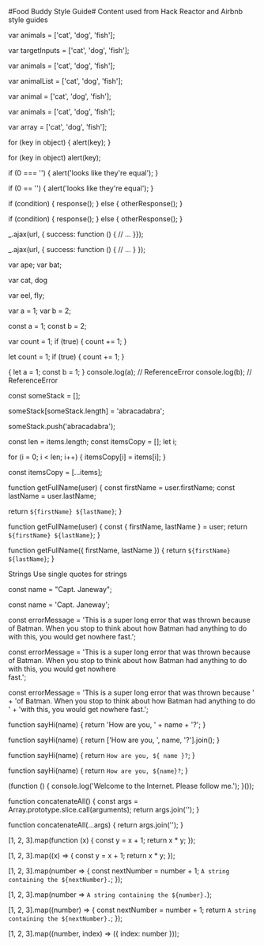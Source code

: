 #Food Buddy Style Guide#
Content used from Hack Reactor and Airbnb style guides

<!-- Variable names: -->
<!-- Give descriptive words -->

<!-- // good: -->
var animals = ['cat', 'dog', 'fish'];

<!-- // bad: -->
var targetInputs = ['cat', 'dog', 'fish'];

<!-- Collections such as arrays and maps should have plural noun variable names: -->
<!-- // good: -->
var animals = ['cat', 'dog', 'fish'];

<!-- // bad: -->
var animalList = ['cat', 'dog', 'fish'];

<!-- // bad: -->
var animal = ['cat', 'dog', 'fish'];

<!-- Name your variables after their purpose, not their structure: -->
<!-- // good: -->
var animals = ['cat', 'dog', 'fish'];

<!-- // bad: -->
var array = ['cat', 'dog', 'fish'];

<!-- Language construct: -->
<!-- Never omit braces for statement blocks: -->
<!-- // good: -->
for (key in object) {
  alert(key);
}

<!-- // bad: -->
for (key in object)
  alert(key);

<!-- Always use strictly equal: -->
<!-- // good: -->

<!-- // this comparison evaluates to false, because the number zero is not the same as the empty string. -->
if (0 === '') {
  alert('looks like they\'re equal');
}

<!-- // bad: -->

<!-- // This comparison evaluates to true, because after type coercion, zero and the empty string are equal. -->
if (0 == '') {
  alert('looks like they\'re equal');
}

<!-- Curly Braces -->
<!-- Put else and else if statements on the same line as the ending curly brace for the preceding if block -->

<!-- // good: -->
if (condition) {
  response();
} else {
  otherResponse();
}

<!-- // bad: -->
if (condition) {
  response();
}
else {
  otherResponse();
}

<!-- Readability -->
<!-- Avoid opening too many blocks on the same line -->

<!-- // avoid: -->
_.ajax(url, { success: function () {
  // ...
}});

<!-- // prefer: -->
_.ajax(url, {
  success: function () {
    // ...
  }
});

<!-- Variable declaration -->
<!-- Use a new var statement for each line you declare a variable on -->

<!-- // good: -->
var ape;
var bat;

<!-- // bad: -->
var cat,
    dog

<!-- // use sparingly: -->
var eel, fly;

<!-- References -->
<!-- Use const for all references; avoid using var -->

<!-- // bad -->
var a = 1;
var b = 2;

<!-- // good -->
const a = 1;
const b = 2;

<!-- If you must reassing references, use let instead of var -->
<!-- // bad -->
var count = 1;
if (true) {
  count += 1;
}

<!-- // good, use the let. -->
let count = 1;
if (true) {
  count += 1;
}

<!-- Note that both let and const are block-scoped -->
<!-- // const and let only exist in the blocks they are defined in. -->
{
  let a = 1;
  const b = 1;
}
console.log(a); // ReferenceError
console.log(b); // ReferenceError

<!-- Arrays -->
<!-- Use array push instead of direct assignment to add items to array -->
const someStack = [];

<!-- // bad -->
someStack[someStack.length] = 'abracadabra';

<!-- // good -->
someStack.push('abracadabra');

<!-- Use array spreads ... to copy arrays -->
<!-- // bad -->
const len = items.length;
const itemsCopy = [];
let i;

for (i = 0; i < len; i++) {
  itemsCopy[i] = items[i];
}

<!-- // good -->
const itemsCopy = [...items];

<!-- Destructing  -->
<!-- Use object destructing when accessing and using multiple properties of an object -->
<!-- Why? Destructing saves you from creating temporary references for those properties -->

<!-- // bad -->
function getFullName(user) {
  const firstName = user.firstName;
  const lastName = user.lastName;

  return `${firstName} ${lastName}`;
}

<!-- // good -->
function getFullName(user) {
  const { firstName, lastName } = user;
  return `${firstName} ${lastName}`;
}

<!-- // best -->
function getFullName({ firstName, lastName }) {
  return `${firstName} ${lastName}`;
}

Strings
Use single quotes for strings
<!-- // bad -->
const name = "Capt. Janeway";

<!-- // good -->
const name = 'Capt. Janeway';

<!-- Strings over multiple lines should be written across multiple lines using concat -->
<!-- Note: If overused, long strings with concat could impact performance -->
<!-- // bad -->
const errorMessage = 'This is a super long error that was thrown because of Batman. When you stop to think about how Batman had anything to do with this, you would get nowhere fast.';

<!-- // bad -->
const errorMessage = 'This is a super long error that was thrown because \
of Batman. When you stop to think about how Batman had anything to do \
with this, you would get nowhere \
fast.';

<!-- // good -->
const errorMessage = 'This is a super long error that was thrown because ' +
  'of Batman. When you stop to think about how Batman had anything to do ' +
  'with this, you would get nowhere fast.';

<!-- When programmatically building up strings, use template strings instead of concatenation -->
  <!-- // bad -->
function sayHi(name) {
  return 'How are you, ' + name + '?';
}

<!-- // bad -->
function sayHi(name) {
  return ['How are you, ', name, '?'].join();
}

<!-- // bad -->
function sayHi(name) {
  return `How are you, ${ name }?`;
}

<!-- // good -->
function sayHi(name) {
  return `How are you, ${name}?`;
}

<!-- Arguments -->
<!-- Wrap immediately invoked function expressions in parenthesis -->
<!-- // immediately-invoked function expression (IIFE) -->
(function () {
  console.log('Welcome to the Internet. Please follow me.');
}());

<!-- Never use arguments, opt to use rest syntax ... instead -->
<!-- // bad -->
function concatenateAll() {
  const args = Array.prototype.slice.call(arguments);
  return args.join('');
}

<!-- // good -->
function concatenateAll(...args) {
  return args.join('');
}

<!-- when using function expression, use arrow function notation -->
<!-- Why? It creates a version of the function that executes in the context of this, which is usually what you want, and is a more concise syntax. -->

<!-- Why not? If you have a fairly complicated function, you might move that logic out into its own function declaration. -->

<!-- // bad -->
[1, 2, 3].map(function (x) {
  const y = x + 1;
  return x * y;
});

<!-- // good -->
[1, 2, 3].map((x) => {
  const y = x + 1;
  return x * y;
});

<!-- If the function body consists of a single expression, omit the braces and use the implicit return. Otherwise, keep the braces and use a return statement. -->
<!-- // bad -->
[1, 2, 3].map(number => {
  const nextNumber = number + 1;
  `A string containing the ${nextNumber}.`;
});

<!-- // good -->
[1, 2, 3].map(number => `A string containing the ${number}.`);

<!-- // good -->
[1, 2, 3].map((number) => {
  const nextNumber = number + 1;
  return `A string containing the ${nextNumber}.`;
});

<!-- // good -->
[1, 2, 3].map((number, index) => ({
  index: number
}));
